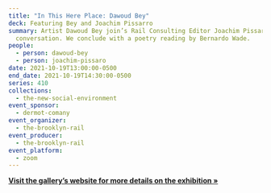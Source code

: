 ```yaml
---
title: "In This Here Place: Dawoud Bey"
deck: Featuring Bey and Joachim Pissarro
summary: Artist Dawoud Bey join’s Rail Consulting Editor Joachim Pissarro for a
  conversation. We conclude with a poetry reading by Bernardo Wade.
people:
  - person: dawoud-bey
  - person: joachim-pissaro
date: 2021-10-19T13:00:00-0500
end_date: 2021-10-19T14:30:00-0500
series: 410
collections:
  - the-new-social-environment
event_sponsor:
  - dermot-comany
event_organizer:
  - the-brooklyn-rail
event_producer:
  - the-brooklyn-rail
event_platform:
  - zoom
---
```

**[Visit the gallery’s website for more details on the exhibition »](https://www.skny.com/exhibitions/dawoud-bey)**